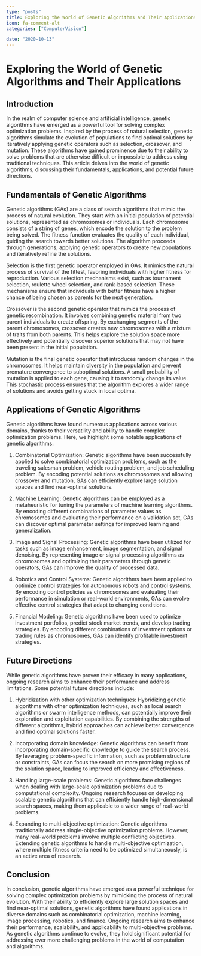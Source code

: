 ```yaml
---
type: "posts"
title: Exploring the World of Genetic Algorithms and Their Applications
icon: fa-comment-alt
categories: ["ComputerVision"]

date: "2020-10-13"
---
```




# Exploring the World of Genetic Algorithms and Their Applications

## Introduction

In the realm of computer science and artificial intelligence, genetic algorithms have emerged as a powerful tool for solving complex optimization problems. Inspired by the process of natural selection, genetic algorithms simulate the evolution of populations to find optimal solutions by iteratively applying genetic operators such as selection, crossover, and mutation. These algorithms have gained prominence due to their ability to solve problems that are otherwise difficult or impossible to address using traditional techniques. This article delves into the world of genetic algorithms, discussing their fundamentals, applications, and potential future directions.

## Fundamentals of Genetic Algorithms

Genetic algorithms (GAs) are a class of search algorithms that mimic the process of natural evolution. They start with an initial population of potential solutions, represented as chromosomes or individuals. Each chromosome consists of a string of genes, which encode the solution to the problem being solved. The fitness function evaluates the quality of each individual, guiding the search towards better solutions. The algorithm proceeds through generations, applying genetic operators to create new populations and iteratively refine the solutions.

Selection is the first genetic operator employed in GAs. It mimics the natural process of survival of the fittest, favoring individuals with higher fitness for reproduction. Various selection mechanisms exist, such as tournament selection, roulette wheel selection, and rank-based selection. These mechanisms ensure that individuals with better fitness have a higher chance of being chosen as parents for the next generation.

Crossover is the second genetic operator that mimics the process of genetic recombination. It involves combining genetic material from two parent individuals to create offspring. By exchanging segments of the parent chromosomes, crossover creates new chromosomes with a mixture of traits from both parents. This helps explore the solution space more effectively and potentially discover superior solutions that may not have been present in the initial population.

Mutation is the final genetic operator that introduces random changes in the chromosomes. It helps maintain diversity in the population and prevent premature convergence to suboptimal solutions. A small probability of mutation is applied to each gene, causing it to randomly change its value. This stochastic process ensures that the algorithm explores a wider range of solutions and avoids getting stuck in local optima.

## Applications of Genetic Algorithms

Genetic algorithms have found numerous applications across various domains, thanks to their versatility and ability to handle complex optimization problems. Here, we highlight some notable applications of genetic algorithms:

1. Combinatorial Optimization: Genetic algorithms have been successfully applied to solve combinatorial optimization problems, such as the traveling salesman problem, vehicle routing problem, and job scheduling problem. By encoding potential solutions as chromosomes and allowing crossover and mutation, GAs can efficiently explore large solution spaces and find near-optimal solutions.

2. Machine Learning: Genetic algorithms can be employed as a metaheuristic for tuning the parameters of machine learning algorithms. By encoding different combinations of parameter values as chromosomes and evaluating their performance on a validation set, GAs can discover optimal parameter settings for improved learning and generalization.

3. Image and Signal Processing: Genetic algorithms have been utilized for tasks such as image enhancement, image segmentation, and signal denoising. By representing image or signal processing algorithms as chromosomes and optimizing their parameters through genetic operators, GAs can improve the quality of processed data.

4. Robotics and Control Systems: Genetic algorithms have been applied to optimize control strategies for autonomous robots and control systems. By encoding control policies as chromosomes and evaluating their performance in simulation or real-world environments, GAs can evolve effective control strategies that adapt to changing conditions.

5. Financial Modeling: Genetic algorithms have been used to optimize investment portfolios, predict stock market trends, and develop trading strategies. By encoding different combinations of investment options or trading rules as chromosomes, GAs can identify profitable investment strategies.

## Future Directions

While genetic algorithms have proven their efficacy in many applications, ongoing research aims to enhance their performance and address limitations. Some potential future directions include:

1. Hybridization with other optimization techniques: Hybridizing genetic algorithms with other optimization techniques, such as local search algorithms or swarm intelligence methods, can potentially improve their exploration and exploitation capabilities. By combining the strengths of different algorithms, hybrid approaches can achieve better convergence and find optimal solutions faster.

2. Incorporating domain knowledge: Genetic algorithms can benefit from incorporating domain-specific knowledge to guide the search process. By leveraging problem-specific information, such as problem structure or constraints, GAs can focus the search on more promising regions of the solution space, leading to improved efficiency and effectiveness.

3. Handling large-scale problems: Genetic algorithms face challenges when dealing with large-scale optimization problems due to computational complexity. Ongoing research focuses on developing scalable genetic algorithms that can efficiently handle high-dimensional search spaces, making them applicable to a wider range of real-world problems.

4. Expanding to multi-objective optimization: Genetic algorithms traditionally address single-objective optimization problems. However, many real-world problems involve multiple conflicting objectives. Extending genetic algorithms to handle multi-objective optimization, where multiple fitness criteria need to be optimized simultaneously, is an active area of research.

## Conclusion

In conclusion, genetic algorithms have emerged as a powerful technique for solving complex optimization problems by mimicking the process of natural evolution. With their ability to efficiently explore large solution spaces and find near-optimal solutions, genetic algorithms have found applications in diverse domains such as combinatorial optimization, machine learning, image processing, robotics, and finance. Ongoing research aims to enhance their performance, scalability, and applicability to multi-objective problems. As genetic algorithms continue to evolve, they hold significant potential for addressing ever more challenging problems in the world of computation and algorithms.